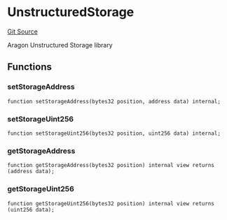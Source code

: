 # UnstructuredStorage
[Git Source](https://github.com/lidofinance/community-staking-module/blob/8ce9441dce1001c93d75d065f051013ad5908976/src/lib/UnstructuredStorage.sol)

Aragon Unstructured Storage library


## Functions
### setStorageAddress


```solidity
function setStorageAddress(bytes32 position, address data) internal;
```

### setStorageUint256


```solidity
function setStorageUint256(bytes32 position, uint256 data) internal;
```

### getStorageAddress


```solidity
function getStorageAddress(bytes32 position) internal view returns (address data);
```

### getStorageUint256


```solidity
function getStorageUint256(bytes32 position) internal view returns (uint256 data);
```

